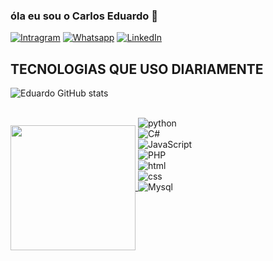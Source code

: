 ### óla eu sou o Carlos Eduardo 👋

[![Intragram](https://img.shields.io/badge/Instagram-E4405F?style=for-the-badge&logo=instagram&logoColor=white)](https://www.instagram.com/eduardo.dev21/)
[![Whatsapp](https://img.shields.io/badge/Gmail-D14836?style=for-the-badge&logo=gmail&logoColor=white
)](https://mail.google.com/mail/u/0/#inbox)
[![LinkedIn](https://img.shields.io/badge/LinkedIn-0077B5?style=for-the-badge&logo=linkedin&logoColor=white
)](https://www.linkedin.com/in/carlos-eduardo-de-sousa-fernandes-80b00426b/)

## TECNOLOGIAS QUE USO DIARIAMENTE
![Eduardo GitHub stats](https://github-readme-stats.vercel.app/api?username=eduardodevsousa21&show_icons=true&theme=tokyonight)

</a>
<a href="https://github.com/anuraghazra/convoychat">
  <img height=200 align="center" src="https://github-readme-stats.vercel.app/api/top-langs?username=eduardodevsousa21&layout=compact&langs_count=8&card_width=320" />
</a>


<div style="display: inline-block;"><br>
    <img alt="python" src="https://img.shields.io/badge/Python-3776AB?style=for-the-badge&logo=python&logoColor=white" ><BR>
    <img alt="C#" src="https://img.shields.io/badge/C%23-239120?style=for-the-badge&logo=c-sharp&logoColor=white" ><BR>
    <img alt="JavaScript" src="https://img.shields.io/badge/JavaScript-F7DF1E?style=for-the-badge&logo=javascript&logoColor=black" ><BR>
    <img alt="PHP" src="https://img.shields.io/badge/PHP-777BB4?style=for-the-badge&logo=php&logoColor=white" ><BR>
    <img alt="html" src="https://img.shields.io/badge/HTML5-E34F26?style=for-the-badge&logo=html5&logoColor=white" ><BR>
    <img alt="css" src="https://img.shields.io/badge/CSS3-1572B6?style=for-the-badge&logo=css3&logoColor=white" ><BR>
    <img alt="Mysql" src="https://img.shields.io/badge/MySQL-00000F?style=for-the-badge&logo=mysql&logoColor=white" ><BR>
   
</div>



